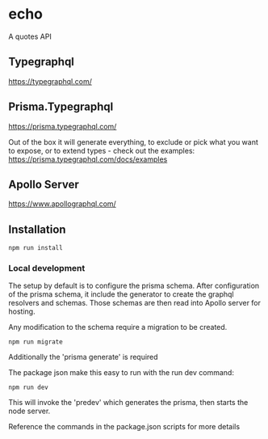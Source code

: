 # echo

A quotes API
## Typegraphql

https://typegraphql.com/

## Prisma.Typegraphql

https://prisma.typegraphql.com/

Out of the box it will generate everything, to exclude or pick what you want to expose, or to extend types - check out the examples: https://prisma.typegraphql.com/docs/examples

## Apollo Server

https://www.apollographql.com/

## Installation

```
npm run install
```

### Local development

The setup by default is to configure the prisma schema. After configuration of the prisma schema, it include the generator to create the graphql resolvers and schemas. Those schemas are then read into Apollo server for hosting.

Any modification to the schema require a migration to be created.

```
npm run migrate
```

Additionally the 'prisma generate' is required

The package json make this easy to run with the run dev command:

```
npm run dev
```

This will invoke the 'predev' which generates the prisma, then starts the node server.

Reference the commands in the package.json scripts for more details
